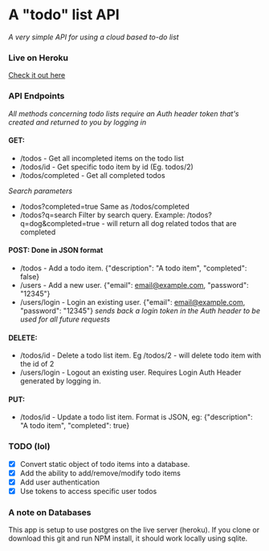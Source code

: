 # A "todo" list API
_A very simple API for using a cloud based to-do list_

### Live on Heroku
[Check it out here](https://trevdev-todo-api.herokuapp.com/)

### API Endpoints
_All methods concerning todo lists require an Auth header token that's created and returned to you by logging in_
#### GET:
* /todos - Get all incompleted items on the todo list
* /todos/id - Get specific todo item by id (Eg. todos/2)
* /todos/completed - Get all completed todos

_Search parameters_
* /todos?completed=true Same as /todos/completed
* /todos?q=search Filter by search query. Example: /todos?q=dog&completed=true - will return all dog related todos that are completed

#### POST: Done in JSON format
* /todos - Add a todo item. {"description": "A todo item", "completed": false}
* /users - Add a new user. {"email": email@example.com, "password": "12345"}
* /users/login - Login an existing user. {"email": email@example.com, "password": "12345"} _sends back a login token in the Auth header to be used for all future requests_

#### DELETE:
* /todos/id - Delete a todo list item. Eg /todos/2 - will delete todo item with the id of 2
* /users/login - Logout an existing user. Requires Login Auth Header generated by logging in.

#### PUT:
* /todos/id - Update a todo list item. Format is JSON, eg: {"description": "A todo item", "completed": true}

### TODO (lol)

- [x] Convert static object of todo items into a database.
- [x] Add the ability to add/remove/modify todo items
- [x] Add user authentication
- [x] Use tokens to access specific user todos

### A note on Databases
This app is setup to use postgres on the live server (heroku). If you clone or download this git and run NPM install, it should work locally using sqlite.